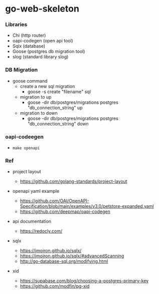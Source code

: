 # go-web-skeleton

### Libraries

- Chi (http router)
- oapi-codegen (open api tool)
- Sqlx (database)
- Goose (postgres db migration tool)
- slog (standard library slog)

### DB Migration

- goose command
  - create a new sql migration
    - goose -s create "filename" sql
  - migration to up
    - goose -dir db/postgres/migrations postgres "db_connection_string" up
  - migration to down
    - goose -dir db/postgres/migrations postgres "db_connection_string" down

### oapi-codeegen

- `make openapi`

### Ref

- project layout
  - https://github.com/golang-standards/project-layout

- openapi yaml example
  - https://github.com/OAI/OpenAPI-Specification/blob/main/examples/v3.0/petstore-expanded.yaml
  - https://github.com/deepmap/oapi-codegen

- api documentation
  - https://redocly.com/

- sqlx
  - https://jmoiron.github.io/sqlx/
  - https://jmoiron.github.io/sqlx/#advancedScanning
  - http://go-database-sql.org/modifying.html

- xid
  - https://supabase.com/blog/choosing-a-postgres-primary-key
  - https://github.com/modfin/pg-xid

